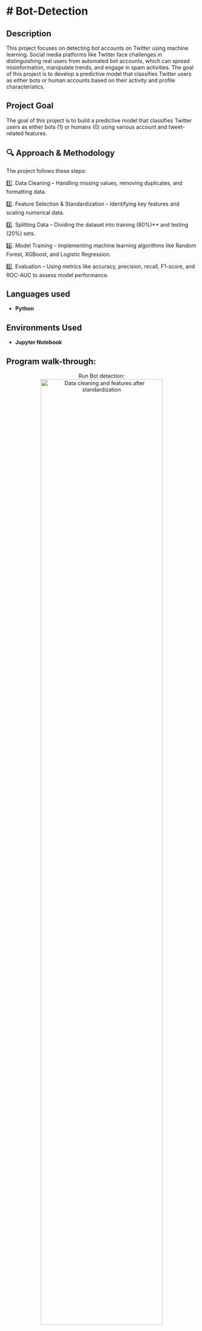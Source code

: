 
<h1># Bot-Detection</h1>



<h2>Description</h2>
This project focuses on detecting bot accounts on Twitter using machine learning. Social media platforms like Twitter face challenges in distinguishing real users from automated bot accounts, which can spread misinformation, manipulate trends, and engage in spam activities. The goal of this project is to develop a predictive model that classifies Twitter users as either bots or human accounts based on their activity and profile characteristics.
 <br />
 
<h2>Project Goal</h2>
  
The goal of this project is to build a predictive model that classifies Twitter users as either bots (1) or humans (0) using various account and tweet-related features.


<h2>🔍 Approach & Methodology</h2>
  
The project follows these steps:  

</b> 1️⃣. Data Cleaning – Handling missing values, removing duplicates, and formatting data.  

2️⃣. Feature Selection & Standardization – Identifying key features and scaling numerical data.  

3️⃣. Splitting Data – Dividing the dataset into training (80%)** and testing (20%) sets.  

4️⃣. Model Training – Implementing machine learning algorithms like Random Forest, XGBoost, and Logistic Regression.  

5️⃣. Evaluation – Using metrics like accuracy, precision, recall, F1-score, and ROC-AUC to assess model performance.  </b> 


<h2>Languages used</h2>

- <b>Python</b> 

<h2>Environments Used </h2>

- <b>Jupyter Notebook</b>

<h2>Program walk-through:</h2>

<p align="center">
Run Bot detection: <br/>
<img src="https://i.imgur.com/wWv9yVw.png" height="80%" width="80%" alt="Data cleaning and features after standardization"/>
<br />
<br />
Confusion Matrix and ROC Curve:  <br/>
<img src="https://i.imgur.com/Dbpu4ag.png" height="80%" width="80%" alt="Confusion Matrix and ROC Curve"/>
<br />
